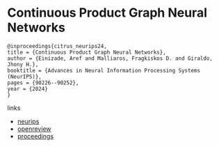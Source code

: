 # Continuous Product Graph Neural Networks

```
@inproceedings{citrus_neurips24,
title = {Continuous Product Graph Neural Networks},
author = {Einizade, Aref and Malliaros, Fragkiskos D. and Giraldo, Jhony H.},
booktitle = {Advances in Neural Information Processing Systems (NeurIPS)},
pages = {90226--90252},
year = {2024}
}
```

links
- [neurips](https://nips.cc/Conferences/2024/Schedule?showEvent=94768)
- [openreview](https://openreview.net/forum?id=XRNN9i1xpi)
- [proceedings](https://papers.nips.cc//paper_files/paper/2024/hash/a4352e2c9d93582898a2a20e1f514e8f-Abstract-Conference.html)
